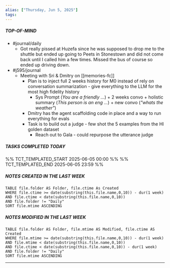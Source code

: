 ```yaml
---
alias: ["Thursday, Jun 5, 2025"]
tags: 
---
```

##### TOP-OF-MIND
- #journal/daily 
	- Got really pissed at Huzefa since he was supposed to drop me to the shuttle but ended up going to Peets in Stonestown and did not come back until I called him a few times. Missed the bus of course so ended up driving down.
- #j595/journal 
	- Meeting with Sri & Dmitry on [[memories-fc]]
		- Plan is to inject full 2 weeks history for M0 instead of rely on conversation summarization - give everything to the LLM for the most high fidelity history
			- Sys Prompt (*You are a friendly ...*) + 2 weeks convo + holistic summary (*This person is an eng ...*) + new convo (*"whats the weather"*)
		- Dmitry has the agent scaffolding code in place and a way to run everything for evals
		- Task is to build out a judge - few shot the 5 examples from the HI golden dataset
			- Reach out to Gala - could repurpose the utterance judge

##### TASKS COMPLETED TODAY
%% TCT_TEMPLATED_START 2025-06-05 00:00 %%
%% TCT_TEMPLATED_END 2025-06-05 23:59 %%



##### NOTES CREATED IN THE LAST WEEK
``` dataview
TABLE file.folder AS Folder, file.ctime As Created
WHERE file.ctime >= date(substring(this.file.name,0,10)) - dur(1 week) 
AND file.ctime < date(substring(this.file.name,0,10)) 
AND file.folder != "Daily"
SORT file.mtime ASCENDING
```

##### NOTES MODIFIED IN THE LAST WEEK
``` dataview
TABLE file.folder AS Folder, file.mtime AS Modified, file.ctime AS Created
WHERE file.mtime >= date(substring(this.file.name,0,10)) - dur(1 week)
AND file.mtime < date(substring(this.file.name,0,10))
AND file.ctime < date(substring(this.file.name,0,10)) - dur(1 week)
AND file.folder != "Daily"
SORT file.mtime ASCENDING
```
---
